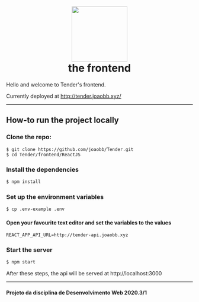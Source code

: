 <h1 align="center">
    <img alt="" src="https://github.com/joaobb/Tender/blob/master/projMisc/logo.png?raw=true" height="150px" />
    <br>the frontend</br>
</h1>

Hello and welcome to Tender's frontend.

Currently deployed at http://tender.joaobb.xyz/

---

## How-to run the project locally

### Clone the repo:

```
$ git clone https://github.com/joaobb/Tender.git
$ cd Tender/frontend/ReactJS
```

### Install the dependencies

```sh
$ npm install
```

### Set up the environment variables

```sh
$ cp .env-example .env
```

#### Open your favourite text editor and set the variables to the values

```
REACT_APP_API_URL=http://tender-api.joaobb.xyz
```

### Start the server

```sh
$ npm start
```

After these steps, the api will be served at http://localhost:3000

---

#### Projeto da disciplina de Desenvolvimento Web 2020.3/1
